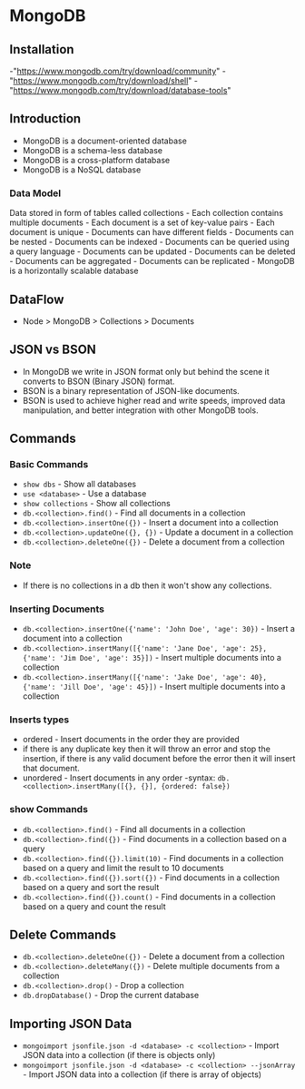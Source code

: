 # MongoDB

## Installation

-"<https://www.mongodb.com/try/download/community>"
-"<https://www.mongodb.com/try/download/shell>"
-"<https://www.mongodb.com/try/download/database-tools>"

## Introduction

- MongoDB is a document-oriented database
- MongoDB is a schema-less database
- MongoDB is a cross-platform database
- MongoDB is a NoSQL database

### Data Model

 Data stored in form of tables called collections
    - Each collection contains multiple documents
    - Each document is a set of key-value pairs
    - Each document is unique
    - Documents can have different fields
    - Documents can be nested
    - Documents can be indexed
    - Documents can be queried using a query language
    - Documents can be updated
    - Documents can be deleted
    - Documents can be aggregated
    - Documents can be replicated
    - MongoDB is a horizontally scalable database

## DataFlow

- Node > MongoDB > Collections > Documents

## JSON vs BSON

- In MongoDB we write in JSON format only but behind the scene it converts to BSON (Binary JSON) format.
- BSON is a binary representation of JSON-like documents.
- BSON is used to achieve higher read and write speeds, improved data manipulation, and better integration with other MongoDB tools.

## Commands

### Basic Commands

- `show dbs` - Show all databases
- `use <database>` - Use a database
- `show collections` - Show all collections
- `db.<collection>.find()` - Find all documents in a collection
- `db.<collection>.insertOne({})` - Insert a document into a collection
- `db.<collection>.updateOne({}, {})` - Update a document in a collection
- `db.<collection>.deleteOne({})` - Delete a document from a collection

### Note

- If there is no collections in a db then it won't show any collections.

### Inserting Documents

- `db.<collection>.insertOne({'name': 'John Doe', 'age': 30})` - Insert a document into a collection
- `db.<collection>.insertMany([{'name': 'Jane Doe', 'age': 25}, {'name': 'Jim Doe', 'age': 35}])` - Insert multiple documents into a collection
- `db.<collection>.insertMany([{'name': 'Jake Doe', 'age': 40}, {'name': 'Jill Doe', 'age': 45}])` - Insert multiple documents into a collection

### Inserts types

- ordered - Insert documents in the order they are provided
- if there is any duplicate key then it will throw an error and stop the insertion, if there is any valid document before the error then it will insert that document.
- unordered - Insert documents in any order
-syntax: `db.<collection>.insertMany([{}, {}], {ordered: false})`

### show Commands

- `db.<collection>.find()` - Find all documents in a collection
- `db.<collection>.find({})` - Find documents in a collection based on a query
- `db.<collection>.find({}).limit(10)` - Find documents in a collection based on a query and limit the result to 10 documents
- `db.<collection>.find({}).sort({})` - Find documents in a collection based on a query and sort the result
- `db.<collection>.find({}).count()` - Find documents in a collection based on a query and count the result

## Delete Commands

- `db.<collection>.deleteOne({})` - Delete a document from a collection
- `db.<collection>.deleteMany({})` - Delete multiple documents from a collection
- `db.<collection>.drop()` - Drop a collection
- `db.dropDatabase()` - Drop the current database

## Importing JSON Data

- `mongoimport jsonfile.json -d <database> -c <collection>` - Import JSON data into a collection (if there is objects only)
- `mongoimport jsonfile.json -d <database> -c <collection> --jsonArray` - Import JSON data into a collection (if there is array of objects)
